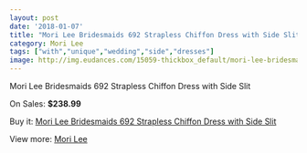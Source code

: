 ```yaml
---
layout: post
date: '2018-01-07'
title: "Mori Lee Bridesmaids 692 Strapless Chiffon Dress with Side Slit"
category: Mori Lee
tags: ["with","unique","wedding","side","dresses"]
image: http://img.eudances.com/15059-thickbox_default/mori-lee-bridesmaids-692-strapless-chiffon-dress-with-side-slit.jpg
---
```

Mori Lee Bridesmaids 692 Strapless Chiffon Dress with Side Slit

On Sales: **$238.99**
<a href="https://www.eudances.com/en/mori-lee/4476-mori-lee-bridesmaids-692-strapless-chiffon-dress-with-side-slit.html"><amp-img layout="responsive" width="600" height="600" src="//img.eudances.com/15059-thickbox_default/mori-lee-bridesmaids-692-strapless-chiffon-dress-with-side-slit.jpg" alt="Mori Lee Bridesmaids 692 Strapless Chiffon Dress with Side Slit 0" /></a>
<a href="https://www.eudances.com/en/mori-lee/4476-mori-lee-bridesmaids-692-strapless-chiffon-dress-with-side-slit.html"><amp-img layout="responsive" width="600" height="600" src="//img.eudances.com/15064-thickbox_default/mori-lee-bridesmaids-692-strapless-chiffon-dress-with-side-slit.jpg" alt="Mori Lee Bridesmaids 692 Strapless Chiffon Dress with Side Slit 1" /></a>
<a href="https://www.eudances.com/en/mori-lee/4476-mori-lee-bridesmaids-692-strapless-chiffon-dress-with-side-slit.html"><amp-img layout="responsive" width="600" height="600" src="//img.eudances.com/15063-thickbox_default/mori-lee-bridesmaids-692-strapless-chiffon-dress-with-side-slit.jpg" alt="Mori Lee Bridesmaids 692 Strapless Chiffon Dress with Side Slit 2" /></a>
<a href="https://www.eudances.com/en/mori-lee/4476-mori-lee-bridesmaids-692-strapless-chiffon-dress-with-side-slit.html"><amp-img layout="responsive" width="600" height="600" src="//img.eudances.com/15062-thickbox_default/mori-lee-bridesmaids-692-strapless-chiffon-dress-with-side-slit.jpg" alt="Mori Lee Bridesmaids 692 Strapless Chiffon Dress with Side Slit 3" /></a>
<a href="https://www.eudances.com/en/mori-lee/4476-mori-lee-bridesmaids-692-strapless-chiffon-dress-with-side-slit.html"><amp-img layout="responsive" width="600" height="600" src="//img.eudances.com/15061-thickbox_default/mori-lee-bridesmaids-692-strapless-chiffon-dress-with-side-slit.jpg" alt="Mori Lee Bridesmaids 692 Strapless Chiffon Dress with Side Slit 4" /></a>
<a href="https://www.eudances.com/en/mori-lee/4476-mori-lee-bridesmaids-692-strapless-chiffon-dress-with-side-slit.html"><amp-img layout="responsive" width="600" height="600" src="//img.eudances.com/15060-thickbox_default/mori-lee-bridesmaids-692-strapless-chiffon-dress-with-side-slit.jpg" alt="Mori Lee Bridesmaids 692 Strapless Chiffon Dress with Side Slit 5" /></a>

Buy it: [Mori Lee Bridesmaids 692 Strapless Chiffon Dress with Side Slit](https://www.eudances.com/en/mori-lee/4476-mori-lee-bridesmaids-692-strapless-chiffon-dress-with-side-slit.html "Mori Lee Bridesmaids 692 Strapless Chiffon Dress with Side Slit")

View more: [Mori Lee](https://www.eudances.com/en/65-mori-lee "Mori Lee")
